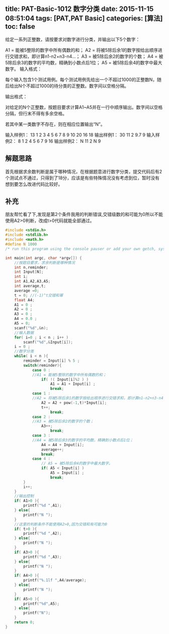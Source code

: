 title: PAT-Basic-1012 数字分类
date: 2015-11-15 08:51:04
tags: [PAT,PAT Basic]
categories: [算法]
toc: false
---
给定一系列正整数，请按要求对数字进行分类，并输出以下5个数字：

A1 = 能被5整除的数字中所有偶数的和；
A2 = 将被5除后余1的数字按给出顺序进行交错求和，即计算n1-n2+n3-n4...；
A3 = 被5除后余2的数字的个数；
A4 = 被5除后余3的数字的平均数，精确到小数点后1位；
A5 = 被5除后余4的数字中最大数字。
输入格式：

每个输入包含1个测试用例。每个测试用例先给出一个不超过1000的正整数N，随后给出N个不超过1000的待分类的正整数。数字间以空格分隔。

输出格式：

对给定的N个正整数，按题目要求计算A1~A5并在一行中顺序输出。数字间以空格分隔，但行末不得有多余空格。

若其中某一类数字不存在，则在相应位置输出“N”。

输入样例1：
13 1 2 3 4 5 6 7 8 9 10 20 16 18
输出样例1：
30 11 2 9.7 9
输入样例2：
8 1 2 4 5 6 7 9 16
输出样例2：
N 11 2 N 9
## 解题思路

首先根据求余数判断是属于哪种情况，在根据题意进行数字分类，提交代码后有2个测试点不通过，只得到了18分，应该是有些特殊情况没有考虑到位，暂时没有想到要怎么改进代码比较好。

## 补充

朋友帮忙看了下,发现是第2个条件我用的判断错误,交错级数的和可能为0所以不能使用A2>0判断，改成t>0代码就能全部通过。
```c
#include <stdio.h>
#include <stdlib.h>
#include <math.h>
#define N 1000
/* run this program using the console pauser or add your own getch, system("pause") or input loop */

int main(int argc, char *argv[]) {
    //按题目要求，求余判断是哪种情况
    int n,reminder;
    int Input[N];
    int i;
    int A1,A2,A3,A5;
    int average,t;
    average =0;
    t = 0; //(-1)^t交错和幂 
    float A4;
    A1 = 0 ;
    A2 = 0 ;
    A3 = 0 ;
    A4 = 0.0 ;
    A5 = 0;
    scanf("%d",&n);
    //输入数据 
    for( i=0 ; i < n ; i++ )
        scanf("%d",&Input[i]); 
    i = 0 ;
    //数字分类 
    while( i < n ){
        reminder = Input[i] % 5 ;
        switch(reminder){
            case 0 : 
            //A1 = 能被5整除的数字中所有偶数的和； 
                if( !( Input[i]%2 ) )
                    A1 = A1 + Input[i] ;
                    break; 
            case 1 :
            //A2 = 将被5除后余1的数字按给出顺序进行交错求和，即计算n1-n2+n3-n4...；
                A2 = A2 + pow(-1,t)*Input[i];
                t++;    
                    break;
            case 2 :
            //A3 = 被5除后余2的数字的个数；
                A3++;
                    break; 
            case 3 :
            //A4 = 被5除后余3的数字的平均数，精确到小数点后1位； 
                A4 = A4 + Input[i];
                average++;
                break;
            case 4 :
                // A5 = 被5除后余4的数字中最大数字。
                if( A5 < Input[i] )
                    A5 = Input[i] ;
                    break;
        }
        i++;
    } 
    //输出控制  
    if( A1>0 ){
        printf("%d ",A1);
    } else{
        printf("N ");
    }
    //这里的判断条件不能使用A2>0,因为交错和有可能为0 
    if( t>0 ){
        printf("%d ",A2);
    } else{
        printf("N ");
    }
    if( A3>0 ){
        printf("%d ",A3);
    } else{
        printf("N ");
    }
    if( A4>0 ){
        printf("%.1lf ",A4/average);
    } else{
        printf("N ");
    }
    if( A5>0 ){
        printf("%d",A5);
    } else{
        printf("N");
    }
    return 0;
}
```

